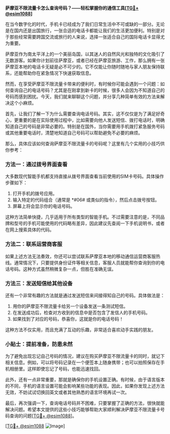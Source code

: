**萨摩亚不限流量卡怎么查询号码？——轻松掌握你的通信工具[[TG💪+ @esim1088](https://t.me/s/esim1088)]**

在当今数字化的时代，手机卡已经成为了我们日常生活中不可或缺的一部分。无论是在国内还是出国旅行，一张合适的电话卡都能让我们的生活更加便利。特别是对于那些经常需要跨国交流或旅行的人来说，选择一张适合自己的国际电话卡显得尤为重要。

萨摩亚作为南太平洋上的一个美丽岛国，以其迷人的自然风光和独特的文化吸引了无数游客。如果你计划前往萨摩亚，或者已经在萨摩亚旅游、工作，那么拥有一张萨摩亚本地的电话卡无疑是必不可少的。它不仅能让你随时随地与家人朋友保持联系，还能帮助你在紧急情况下快速获取信息。

然而，在享受萨摩亚不限流量卡带来的便利时，有时候你可能会遇到一个问题：如何查询自己的电话号码？尤其是在刚拿到新卡的时候，很多人会因为不知道自己的号码而感到困扰。今天，我们就来聊聊这个问题，并分享几种简单有效的方法来解决这个小麻烦。

首先，让我们了解一下为什么需要查询电话号码。其实，这不仅仅是为了满足好奇心，更重要的是在实际使用过程中，比如需要向他人发送短信、拨打电话时，明确知道自己的号码是非常必要的。特别是在国外，当你需要用手机拨打紧急服务号码或其他重要电话时，清楚地知道自己号码可以帮助避免不必要的麻烦。

那么，具体应该如何查询萨摩亚不限流量卡的号码呢？这里有几个实用的小技巧供你参考：

### 方法一：通过拨号界面查看

大多数现代智能手机都支持直接从拨号界面查看当前使用的SIM卡号码。具体操作步骤如下：
1. 打开手机的拨号应用。
2. 输入特定的代码组合（通常是 *#06# 或类似的指令），然后点击拨号按钮。
3. 屏幕上将会显示你的电话号码。

这种方法简单快捷，几乎适用于所有类型的智能手机。不过需要注意的是，不同品牌和型号的手机可能使用的代码略有差异，因此建议先查阅一下手机说明书，或者在网上搜索具体的代码。

### 方法二：联系运营商客服

如果上述方法无法奏效，你还可以尝试联系萨摩亚本地的移动通信运营商客服热线。通常情况下，只要提供身份证件等相关信息，客服人员就能帮你查询到你的电话号码。这种方式虽然稍微复杂一点，但胜在准确无误。

### 方法三：发送短信给其他设备

还有一个非常有趣的方法就是通过发送短信来间接得知自己的号码。具体做法是：
1. 用你的萨摩亚不限流量卡给另一个设备发送一条测试短信。
2. 在发送成功后，检查对方收到的信息中是否包含了发信人的手机号码。
3. 如果找到了对应的号码，恭喜你，这就是你的电话号码！

这种方法不仅实用，而且充满了互动的乐趣，非常适合喜欢动手实践的朋友。

### 小贴士：提前准备，防患未然

为了避免出现忘记自己号码的情况，建议在购买萨摩亚不限流量卡的同时，就记下相关信息。例如，可以将号码记录在一个便签本上随身携带；也可以拍照保存在手机相册里。这样即使忘记了号码，也能迅速找回。

此外，还有一点非常重要，那就是确保你的手机设置正确。有时候，由于语言版本的不同，手机的语言设置可能会影响某些功能的表现。因此，如果你发现上述方法无效，不妨试试切换回英文或者其他熟悉的语言环境再试一次。

最后，再次强调一下，查询电话号码并不困难，只要掌握了正确的方法，很快就能解决问题。希望本文提供的这些小技巧能够帮助大家顺利解决萨摩亚不限流量卡号码查询的问题[[TG💪+ @esim1088](https://t.me/s/esim1088)]。

[[TG💪+ @esim1088](https://t.me/s/esim1088) ![Image](https://i.postimg.cc/4NQfJmqS/Snipaste-2025-05-13-00-14-12.png)]
